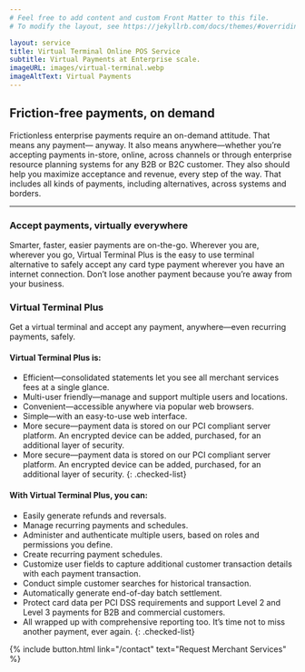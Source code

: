 ```yaml
---
# Feel free to add content and custom Front Matter to this file.
# To modify the layout, see https://jekyllrb.com/docs/themes/#overriding-theme-defaults

layout: service
title: Virtual Terminal Online POS Service
subtitle: Virtual Payments at Enterprise scale.
imageURL: images/virtual-terminal.webp
imageAltText: Virtual Payments
---
```


## Friction-free payments, on demand

Frictionless enterprise payments require an on-demand attitude. That means any payment— anyway. It also means anywhere—whether you’re accepting payments in-store, online, across channels or through enterprise resource planning systems for any B2B or B2C customer. They also should help you maximize acceptance and revenue, every step of the way. That includes all kinds of payments, including alternatives, across systems and borders.

---

### Accept payments, virtually everywhere

Smarter, faster, easier payments are on-the-go. Wherever you are, wherever you go, Virtual Terminal Plus is the easy to use terminal alternative to safely accept any card type payment wherever you have an internet connection. Don’t lose another payment because you’re away from your business.

### Virtual Terminal Plus

Get a virtual terminal and accept any payment, anywhere—even recurring payments, safely.

#### Virtual Terminal Plus is:

* Efficient—consolidated statements let you see all merchant services fees at a single glance.
* Multi-user friendly—manage and support multiple users and locations.
* Convenient—accessible anywhere via popular web browsers.
* Simple—with an easy-to-use web interface.
* More secure—payment data is stored on our PCI compliant server platform. An encrypted device can be added, purchased, for an additional layer of security.
* More secure—payment data is stored on our PCI compliant server platform. An encrypted device can be added, purchased, for an additional layer of security.
{: .checked-list}

#### With Virtual Terminal Plus, you can:

* Easily generate refunds and reversals.
* Manage recurring payments and schedules.
* Administer and authenticate multiple users, based on roles and permissions you define.
* Create recurring payment schedules.
* Customize user fields to capture additional customer transaction details with each payment transaction.
* Conduct simple customer searches for historical transaction.
* Automatically generate end-of-day batch settlement.
* Protect card data per PCI DSS requirements and support Level 2 and Level 3 payments for B2B and commercial customers.
* All wrapped up with comprehensive reporting too. It’s time not to miss another payment, ever again.
{: .checked-list}

{% include button.html link="/contact" text="Request Merchant Services" %}